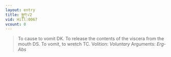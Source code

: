 ```yaml
---
layout: entry
title: སྐྱུག་√2
vid: Hill:0067
vcount: 0
---
```

> To cause to vomit DK\. To release the contents of the viscera from the mouth DS\. To vomit, to wretch TC\.
> Volition: _Voluntary_
> Arguments: _Erg-Abs_


